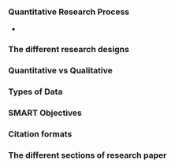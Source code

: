 ### Quantitative Research Process
- 
### The different research designs
### Quantitative vs Qualitative
### Types of Data
### SMART Objectives
### Citation formats
### The different sections of research paper